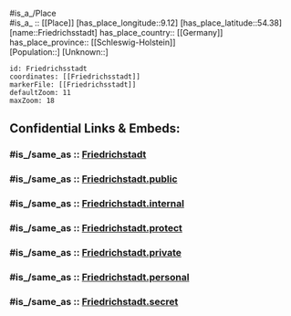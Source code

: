 ﻿---
confidential: public
isDeleted: false
location:
- 54.38
- 9.12
mapmarker: city
mapzoom:
- 7
- 12
SpocWebEntityId: 30290
tags:
- geo/City
type: City
---

#is_a_/Place  
#is_a_ :: [[Place]] 
[has_place_longitude::9.12] 
[has_place_latitude::54.38] 
[name::Friedrichsstadt] 
has_place_country:: [[Germany]]  
has_place_province:: [[Schleswig-Holstein]]  
[Population::] 
[Unknown::] 


```leaflet
id: Friedrichsstadt
coordinates: [[Friedrichsstadt]] 
markerFile: [[Friedrichsstadt]] 
defaultZoom: 11 
maxZoom: 18
```


## Confidential Links & Embeds: 

### #is_/same_as :: [Friedrichstadt](/_Standards/Earth/Continent/Europe/Europe~Central/Germany/Germany~West/Schleswig-Holstein/counties~SH/Nordfriesland/cities~Nordfriesland/Friedrichstadt.md) 

### #is_/same_as :: [Friedrichstadt.public](/_public/Earth/Continent/Europe/Europe~Central/Germany/Germany~West/Schleswig-Holstein/counties~SH/Nordfriesland/cities~Nordfriesland/Friedrichstadt.public.md) 

### #is_/same_as :: [Friedrichstadt.internal](/_internal/Earth/Continent/Europe/Europe~Central/Germany/Germany~West/Schleswig-Holstein/counties~SH/Nordfriesland/cities~Nordfriesland/Friedrichstadt.internal.md) 

### #is_/same_as :: [Friedrichstadt.protect](/_protect/Earth/Continent/Europe/Europe~Central/Germany/Germany~West/Schleswig-Holstein/counties~SH/Nordfriesland/cities~Nordfriesland/Friedrichstadt.protect.md) 

### #is_/same_as :: [Friedrichstadt.private](/_private/Earth/Continent/Europe/Europe~Central/Germany/Germany~West/Schleswig-Holstein/counties~SH/Nordfriesland/cities~Nordfriesland/Friedrichstadt.private.md) 

### #is_/same_as :: [Friedrichstadt.personal](/_personal/Earth/Continent/Europe/Europe~Central/Germany/Germany~West/Schleswig-Holstein/counties~SH/Nordfriesland/cities~Nordfriesland/Friedrichstadt.personal.md) 

### #is_/same_as :: [Friedrichstadt.secret](/_secret/Earth/Continent/Europe/Europe~Central/Germany/Germany~West/Schleswig-Holstein/counties~SH/Nordfriesland/cities~Nordfriesland/Friedrichstadt.secret.md)

